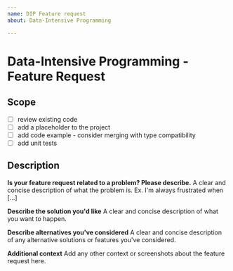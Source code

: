 ```yaml
---
name: DIP Feature request
about: Data-Intensive Programming

---
```


# Data-Intensive Programming - Feature Request

## Scope

- [ ] review existing code
- [ ] add a placeholder to the project
- [ ] add code example  - consider merging with type compatibility
- [ ] add unit tests

## Description 

**Is your feature request related to a problem? Please describe.**
A clear and concise description of what the problem is. Ex. I'm always frustrated when [...]

**Describe the solution you'd like**
A clear and concise description of what you want to happen.

**Describe alternatives you've considered**
A clear and concise description of any alternative solutions or features you've considered.

**Additional context**
Add any other context or screenshots about the feature request here.
